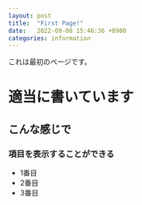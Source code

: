 ```yaml
---
layout: post
title:  "First Page!"
date:   2022-09-08 15:46:36 +0900
categories: information
---
```



これは最初のページです。

# 適当に書いています

## こんな感じで

### 項目を表示することができる

- 1番目
- 2番目
- 3番目